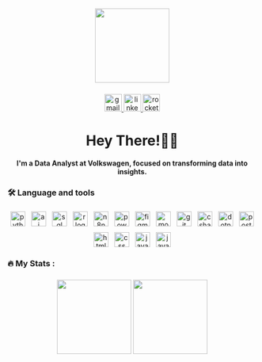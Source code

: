 ###

<div align="center">
  <img height="150" src="https://media.giphy.com/media/M9gbBd9nbDrOTu1Mqx/giphy.gif"  />
</div>

###

<div align="center">
  <a href="mailto:nicholas.birochi@gmail.com" target="_blank">
    <img src="https://img.shields.io/static/v1?message=Gmail&logo=gmail&label=&color=D14836&logoColor=white&labelColor=&style=for-the-badge" height="35" alt="gmail logo"  />
  </a>
  <a href="https://www.linkedin.com/in/nicholas-birochi/" target="_blank">
    <img src="https://img.shields.io/static/v1?message=LinkedIn&logo=linkedin&label=&color=0077B5&logoColor=white&labelColor=&style=for-the-badge" height="35" alt="linkedin logo"  />
  </a>
  <a href="https://app.rocketseat.com.br/me/nicholas-birochi-1501" target="_blank">
    <img src="https://img.shields.io/static/v1?message=Rocketseat&logo=rocketseat&label=&color=8257E5&logoColor=white&labelColor=&style=for-the-badge" height="35" alt="rocketseat logo" />
  </a>
</div>

###

<h1 align="center">Hey There!👋🏻</h1><h4 align="center">I'm a Data Analyst at Volkswagen, focused on transforming data into insights.</h4>

###



<h3 align="left">🛠 Language and tools</h3>

###
<div align="center" style="display: flex; flex-wrap: wrap; justify-content: center; gap: 12px;">
  <img src="https://skillicons.dev/icons?i=py" height="30" alt="python logo"  />
  <img src="https://img.icons8.com/fluency-systems-regular/48/artificial-intelligence.png" height="30" alt="ai chip logo" />
  <img src="https://img.icons8.com/external-soft-fill-juicy-fish/60/external-sql-coding-and-development-soft-fill-soft-fill-juicy-fish.png" height="30" alt="sql logo" />
  <img src="https://cdn.jsdelivr.net/gh/devicons/devicon/icons/r/r-original.svg" height="30" alt="r logo" />
  <img src="https://cdn.simpleicons.org/n8n/f27ea9" height="30" alt="n8n logo" />
  <img src="https://upload.wikimedia.org/wikipedia/commons/c/cf/New_Power_BI_Logo.svg" height="30" alt="powerbi logo" />
  <img src="https://skillicons.dev/icons?i=figma" height="30" alt="figma logo" />
  <img src="https://skillicons.dev/icons?i=mongodb" height="30" alt="mongodb logo" />
  <img src="https://skillicons.dev/icons?i=git" height="30" alt="git logo" />
  <img src="https://skillicons.dev/icons?i=cs" height="30" alt="csharp logo" />
  <img src="https://skillicons.dev/icons?i=dotnet" height="30" alt="dotnet logo" />
  <img src="https://skillicons.dev/icons?i=postman" height="30" alt="postman logo" />
  <img src="https://skillicons.dev/icons?i=html" height="30" alt="html5 logo"  />
  <img src="https://skillicons.dev/icons?i=css" height="30" alt="css logo"  />
  <img src="https://skillicons.dev/icons?i=js" height="30" alt="javascript logo" />
  <img src="https://skillicons.dev/icons?i=java" height="30" alt="java logo" />
</div>

###



<h3 align="left">🔥   My Stats :</h3>

###
<p align="center">
  <img src="https://github-readme-stats.vercel.app/api?username=nicholasbirochi&show_icons=true&theme=radical" height="150"/>
  <img src="https://github-readme-stats.vercel.app/api/top-langs/?username=nicholasbirochi&layout=compact&theme=radical" height="150"/>
</p>

###
